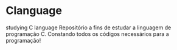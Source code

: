 # Clanguage
studying C language
Repositório a fins de estudar a linguagem de programação C. Constando todos os códigos necessários para a programação!
